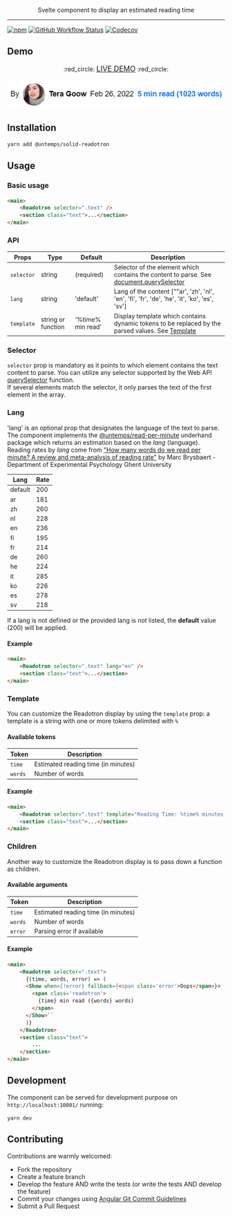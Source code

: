 <p align="center">
    Svelte component to display an estimated reading time
</p>

---

[![npm](https://img.shields.io/npm/v/@untemps/solid-readotron?style=for-the-badge)](https://www.npmjs.com/package/@untemps/solid-readotron)
[![GitHub Workflow Status](https://img.shields.io/github/workflow/status/untemps/solid-readotron/deploy?style=for-the-badge)](https://github.com/untemps/solid-readotron/actions)
[![Codecov](https://img.shields.io/codecov/c/github/untemps/solid-readotron?style=for-the-badge)](https://codecov.io/gh/untemps/solid-readotron)

## Demo

<p align="center">
    :red_circle:&nbsp;<big><a href="https://solid-readotron.vercel.app" target="_blank" rel="noopener">LIVE
    DEMO</a></big>&nbsp;:red_circle:
    <br/><br/>
    <img src="assets/example.png" alt="Example" style="max-width: 100%"/>
</p>

## Installation

```bash
yarn add @untemps/solid-readotron
```

## Usage

### Basic usage

```html
<main>
	<Readotron selector=".text" />
	<section class="text">...</section>
</main>
```

### API

| Props      | Type               | Default           | Description                                                                                                                                                     |
| ---------- | ------------------ |-------------------| --------------------------------------------------------------------------------------------------------------------------------------------------------------- |
| `selector` | string             | (required)        | Selector of the element which contains the content to parse. See [document.querySelector](https://developer.mozilla.org/fr/docs/Web/API/Document/querySelector) |
| `lang`     | string             | 'default'         | Lang of the content [""ar', 'zh', 'nl', 'en', 'fi', 'fr', 'de', 'he', 'it', 'ko', 'es', 'sv']                                                                   |
| `template` | string or function | '%time% min read' | Display template which contains dynamic tokens to be replaced by the parsed values. See [Template](#template)                                                   |

### Selector

`selector` prop is mandatory as it points to which element contains the text content to parse.
You can utilize any selector supported by the Web API [querySelector](https://developer.mozilla.org/fr/docs/Web/API/Document/querySelector) function.  
If several elements match the selector, it only parses the text of the first element in the array.

### Lang

'lang' is an optional prop that designates the language of the text to parse. The component implements the [@untemps/read-per-minute](https://github.com/untemps/read-per-minute) underhand package which returns an estimation based on the _lang_ (language).  
Reading rates by _lang_ come from ["How many words do we read per minute? A review and meta-analysis of reading rate"](https://osf.io/4nv9f/) by Marc Brysbaert - Department of Experimental Psychology Ghent University

| Lang    | Rate |
| ------- | ---- |
| default | 200  |
| ar      | 181  |
| zh      | 260  |
| nl      | 228  |
| en      | 236  |
| fi      | 195  |
| fr      | 214  |
| de      | 260  |
| he      | 224  |
| it      | 285  |
| ko      | 226  |
| es      | 278  |
| sv      | 218  |

If a lang is not defined or the provided lang is not listed, the **default** value (200) will be applied.

#### Example

```html
<main>
	<Readotron selector=".text" lang="en" />
	<section class="text">...</section>
</main>
```

### Template

You can customize the Readotron display by using the `template` prop: a template is a string with one or more tokens delimited with `%`

#### Available tokens

| Token   | Description                         |
| ------- | ----------------------------------- |
| `time`  | Estimated reading time (in minutes) |
| `words` | Number of words                     |

#### Example

```html
<main>
	<Readotron selector=".text" template="Reading Time: %time% minutes (%words% words)" />
	<section class="text">...</section>
</main>
```

### Children

Another way to customize the Readotron display is to pass down a function as children.

#### Available arguments

| Token   | Description                         |
| ------- | ----------------------------------- |
| `time`  | Estimated reading time (in minutes) |
| `words` | Number of words                     |
| `error` | Parsing error if available          |

#### Example

```html
<main>
    <Readotron selector=".text">
      {(time, words, error) => (
      <Show when={!error} fallback={<span class='error'>Oops</span>}>
        <span class='readotron'>
          {time} min read ({words} words)
        </span>
      </Show>``
      )}
    </Readotron>
    <section class="text">
        ...
    </section>
</main>
```

## Development

The component can be served for development purpose on `http://localhost:10001/` running:

```
yarn dev
```

## Contributing

Contributions are warmly welcomed:

-   Fork the repository
-   Create a feature branch
-   Develop the feature AND write the tests (or write the tests AND develop the feature)
-   Commit your changes
    using [Angular Git Commit Guidelines](https://github.com/angular/angular.js/blob/master/DEVELOPERS.md#-git-commit-guidelines)
-   Submit a Pull Request
